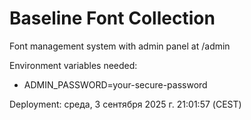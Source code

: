 # Baseline Font Collection

Font management system with admin panel at /admin

Environment variables needed:
- ADMIN_PASSWORD=your-secure-password

Deployment: среда,  3 сентября 2025 г. 21:01:57 (CEST)
